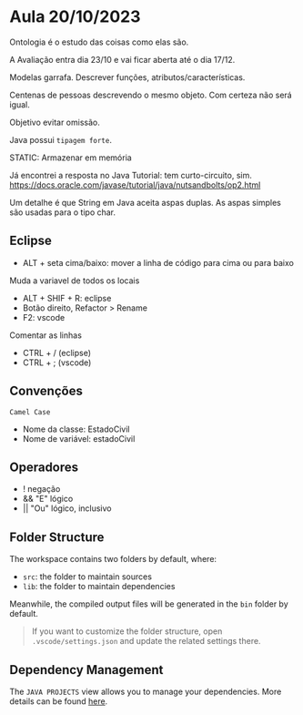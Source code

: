# Aula 20/10/2023

Ontologia é o estudo das coisas como elas são.

A Avaliação entra dia 23/10 e vai ficar aberta até o dia 17/12.

Modelas garrafa. Descrever funções, atributos/características.

Centenas de pessoas descrevendo o mesmo objeto. Com certeza não será igual.

Objetivo evitar omissão.

Java possui `tipagem forte`.

STATIC: Armazenar em memória 

Já encontrei a resposta no Java Tutorial: tem curto-circuito, sim. https://docs.oracle.com/javase/tutorial/java/nutsandbolts/op2.html

Um detalhe é que String em Java aceita aspas duplas. As aspas simples são usadas para o tipo char.

## Eclipse 

- ALT + seta cima/baixo: mover a linha de código para cima ou para baixo

Muda a variavel de todos os locais
- ALT + SHIF + R: eclipse
- Botão direito, Refactor > Rename
- F2: vscode

Comentar as linhas
- CTRL + / (eclipse)
- CTRL + ; (vscode)

## Convenções

`Camel Case`
- Nome da classe: EstadoCivil
- Nome de variável: estadoCivil

## Operadores

- ! negação
- && "E" lógico
- || "Ou" lógico, inclusivo

## Folder Structure

The workspace contains two folders by default, where:

- `src`: the folder to maintain sources
- `lib`: the folder to maintain dependencies

Meanwhile, the compiled output files will be generated in the `bin` folder by default.

> If you want to customize the folder structure, open `.vscode/settings.json` and update the related settings there.

## Dependency Management

The `JAVA PROJECTS` view allows you to manage your dependencies. More details can be found [here](https://github.com/microsoft/vscode-java-dependency#manage-dependencies).
